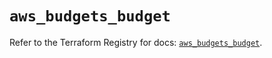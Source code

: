 # `aws_budgets_budget`

Refer to the Terraform Registry for docs: [`aws_budgets_budget`](https://registry.terraform.io/providers/hashicorp/aws/5.44.0/docs/resources/budgets_budget).
